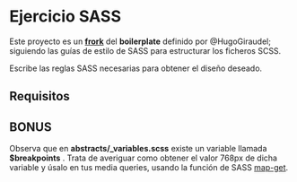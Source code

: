 # Ejercicio SASS

Este proyecto es un [**frork**](https://github.com/HugoGiraudel/sass-boilerplate) del **boilerplate** definido por @HugoGiraudel; siguiendo las guías de estilo de SASS para estructurar los ficheros SCSS.

Escribe las reglas SASS necesarias para obtener el diseño deseado.

## Requisitos

<!-- 0. Fíjate que el contenido de __main__ no está centrado, ni tiene un ancho máximo definido. Busca en **base/_helpers.scss** una clase adecuada para ello y añádela al tag main. -->

<!-- 1. Escribe en **pages/_home.scss** una [regla SASS anidada](https://www.w3schools.com/sass/sass_nesting.asp), que permita alinear el texto en el centro para los tags __h1, p, figure, #img_caption__ -->

<!-- 2. Escribe en **pages/_home.scss** una regla SASS/CSS para poner el fondo del color gris más clarito posible de todos los colores definidos en **abstracts/_variables.scss** -->

<!-- 3. Escribe en **pages/_home.scss** una regla SASS anidada, que permita alinear el texto en el centro para el texto que pone "Here's a tiem line of DR. Borlaug life" -->

<!-- 4. Hay un margen molesto en todos los **h1** que nos gustaria hacer desaparecer. Si queremos hacer desaparecer el margen para **todos** los h1 de nuestra Web; ¿dónde sería más adecuado definir la regla CSS?. -->

<!-- 5. Queremos cambiar los estilos de **todas** las listas desordebadas de nuestra Web. Queremos que en vez de un círculo se vea un cuadradito. Además. queremos dejar un margen superior de 10px entre elementos \<li> ¿Dónde lo podemos cambiar y qué regla CSS debemos escribir? -->

<!-- 6. Queremos cambiar el color "Main brand color" de la Web por el #5037CD.
Hazlo y observa que efecto ocurre. Por cierto, nos piden que usemos el formato RGB para definir el color; en armonía con el formato de los demás colores.

7. Queremos crear un estilo de borde para poder reutilizar en el futuro en 
varias partes de la Web. Crea un [mixin](https://www.w3schools.com/sass/sass_mixin_include.asp) en **abstracts/_mixins.scss** de nombre 'addBorder'. Este mixin toma 1 parámetro de entrada, que será el grosor del borde. El mixin debe generar un borde de dicho grosor, sólido y de color "Main brand color". Aplica después el borde a la foto con una regla SASS. -->

<!-- 8. Nos hemos dado cuenta al aplicar el borde que la foto no "cabe" dentro del contenedor asignado, ni tampoco es responsive. Mira que estilos debes aplicar a la imagen para que se vuelva [responsive](https://www.w3schools.com/sass/sass_mixin_include.asp). Puesto que queremos que **todas** las ímagenes de nuestra Web se comporten de la misma manera, piensa donde definir estos estilos. -->

<!-- 9. Crea una media query **anidada** de manera que el borde en la foto solo se incluye en el caso que el ancho del dispositivo sea, como mínimo, de 768px. Incluye la media query en el lugar adecuado en **pages/_home.scss** -->

<!-- 10. Crea una media query para que el tamaño del texto de toda la Web sea de 1rem cuando el ancho del dispositivo sea, como mucho, 768px -->

## BONUS

Observa que en **abstracts/_variables.scss** existe un variable llamada __$breakpoints__ . Trata de averiguar como obtener el valor 768px de dicha variable y úsalo en tus media queries, usando la función de SASS [map-get](https://sass-lang.com/documentation/values/maps).
